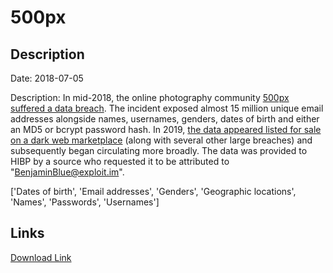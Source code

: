 # 500px

## Description

Date: 2018-07-05

Description:
In mid-2018, the online photography community <a href="https://support.500px.com/hc/en-us/articles/360017752493-Security-Issue-February-2019-FAQ" target="_blank" rel="noopener">500px suffered a data breach</a>. The incident exposed almost 15 million unique email addresses alongside names, usernames, genders, dates of birth and either an MD5 or bcrypt password hash. In 2019, <a href="https://www.theregister.co.uk/2019/02/11/620_million_hacked_accounts_dark_web/" target="_blank" rel="noopener">the data appeared listed for sale on a dark web marketplace</a> (along with several other large breaches) and subsequently began circulating more broadly. The data was provided to HIBP by a source who requested it to be attributed to &quot;BenjaminBlue@exploit.im&quot;.


['Dates of birth', 'Email addresses', 'Genders', 'Geographic locations', 'Names', 'Passwords', 'Usernames']

## Links

[Download Link](https://link-to.net/1229997/502.03249350212064/dynamic/?r=NTAwcHguY29t)